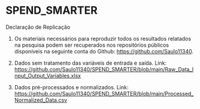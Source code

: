 # SPEND_SMARTER
Declaração de Replicação

1) Os materiais necessários para reproduzir todos os resultados relatados na pesquisa podem ser recuperados nos repositórios públicos disponíveis na seguinte conta do Github: https://github.com/Saulo11340.

2) Dados sem tratamento das variáveis de entrada e saída. Link: https://github.com/Saulo11340/SPEND_SMARTER/blob/main/Raw_Data_Input_Output_Variables.xlsx

3) Dados pré-processados e normalizados. Link: https://github.com/Saulo11340/SPEND_SMARTER/blob/main/Processed_Normalized_Data.csv



